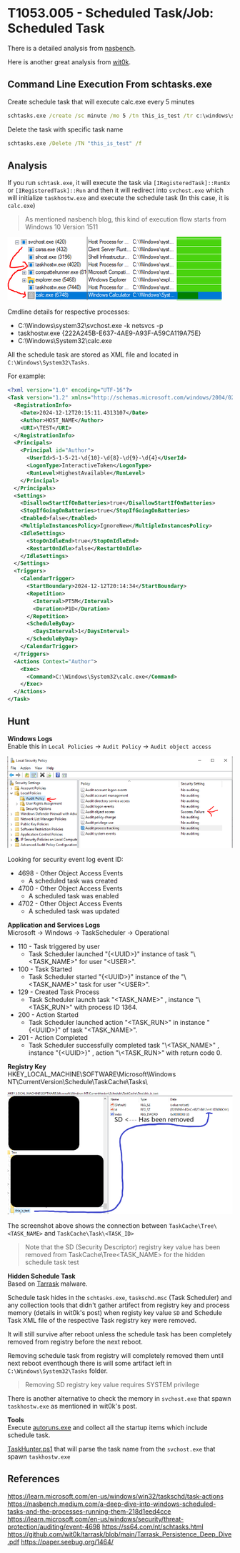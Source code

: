 # T1053.005 - Scheduled Task/Job: Scheduled Task

There is a detailed analysis from [nasbench](https://nasbench.medium.com/a-deep-dive-into-windows-scheduled-tasks-and-the-processes-running-them-218d1eed4cce).

Here is another great analysis from [wit0k](https://github.com/wit0k/tarrask/blob/main/Tarrask_Persistence_Deep_Dive.pdf).

## Command Line Execution From schtasks.exe

Create schedule task that will execute calc.exe every 5 minutes

```cmd
schtasks.exe /create /sc minute /mo 5 /tn this_is_test /tr c:\windows\system32\calc.exe /ru "<USER_NAME>"
```

Delete the task with specific task name

```cmd
schtasks.exe /Delete /TN "this_is_test" /f
```

## Analysis

If you run `schtask.exe`, it will execute the task via `[IRegisteredTask]::RunEx` or `[IRegisteredTask]::Run`
and then it will redirect into `svchost.exe` which will initialize `taskhostw.exe` and execute the schedule task (In this case, it is  `calc.exe`)

> As mentioned nasbench blog, this kind of execution flow starts from Windows 10 Version 1511

![svchost_taskhostw_procmon.PNG](./Image_T1053.005/svchost_taskhostw_procmon.PNG)

Cmdline details for respective processes:

- C:\Windows\system32\svchost.exe -k netsvcs -p
- taskhostw.exe {222A245B-E637-4AE9-A93F-A59CA119A75E}
- C:\Windows\System32\calc.exe

All the schedule task are stored as XML file and located in `C:\Windows\System32\Tasks`.

For example:

```XML
<?xml version="1.0" encoding="UTF-16"?>
<Task version="1.2" xmlns="http://schemas.microsoft.com/windows/2004/02/mit/task">
  <RegistrationInfo>
    <Date>2024-12-12T20:15:11.4313107</Date>
    <Author>HOST_NAME</Author>
    <URI>\TEST</URI>
  </RegistrationInfo>
  <Principals>
    <Principal id="Author">
      <UserId>S-1-5-21-\d{10}-\d{8}-\d{9}-\d{4}</UserId>
      <LogonType>InteractiveToken</LogonType>
      <RunLevel>HighestAvailable</RunLevel>
    </Principal>
  </Principals>
  <Settings>
    <DisallowStartIfOnBatteries>true</DisallowStartIfOnBatteries>
    <StopIfGoingOnBatteries>true</StopIfGoingOnBatteries>
    <Enabled>false</Enabled>
    <MultipleInstancesPolicy>IgnoreNew</MultipleInstancesPolicy>
    <IdleSettings>
      <StopOnIdleEnd>true</StopOnIdleEnd>
      <RestartOnIdle>false</RestartOnIdle>
    </IdleSettings>
  </Settings>
  <Triggers>
    <CalendarTrigger>
      <StartBoundary>2024-12-12T20:14:34</StartBoundary>
      <Repetition>
        <Interval>PT5M</Interval>
        <Duration>P1D</Duration>
      </Repetition>
      <ScheduleByDay>
        <DaysInterval>1</DaysInterval>
      </ScheduleByDay>
    </CalendarTrigger>
  </Triggers>
  <Actions Context="Author">
    <Exec>
      <Command>C:\Windows\System32\calc.exe</Command>
    </Exec>
  </Actions>
</Task>
```

## Hunt

**Windows Logs**  
Enable this in `Local Policies` -> `Audit Policy` -> `Audit object access`

![enable_local_policies_schtask.PNG](./Image_T1053.005/enable_local_policies_schtask.PNG)

Looking for security event log event ID:  

- 4698 - Other Object Access Events
  - A scheduled task was created
- 4700 - Other Object Access Events
  - A scheduled task was enabled
- 4702 - Other Object Access Events
  - A scheduled task was updated

**Application and Services Logs**  
Microsoft -> Windows -> TaskScheduler -> Operational

- 110 - Task triggered by user
  - Task Scheduler launched "{\<UUID>}"  instance of task "\\<TASK_NAME\>"  for user "\<USER\>".
- 100 - Task Started
  - Task Scheduler started "{\<UUID>}" instance of the "\\<TASK_NAME\>" task for user "\<USER\>".
- 129 - Created Task Process
  - Task Scheduler launch task "\<TASK_NAME>" , instance "\\<TASK_RUN\>"  with process ID 1364.
- 200 - Action Started
  - Task Scheduler launched action "<TASK_RUN>" in instance "{\<UUID>}" of task "\<TASK_NAME\>".
- 201 - Action Completed
  - Task Scheduler successfully completed task "\\<TASK_NAME\>" , instance "{\<UUID>}" , action "\\<TASK_RUN\>" with return code 0.

**Registry Key**  
HKEY_LOCAL_MACHINE\SOFTWARE\Microsoft\Windows NT\CurrentVersion\Schedule\TaskCache\Tasks\

![reg_task_path.png](./Image_T1053.005/reg_task_path.png)

The screenshot above shows the connection between `TaskCache\Tree\<TASK_NAME>` and `TaskCache\Task\<TASK_ID>`

> Note that the SD (Security Descriptor) registry key value has been removed from TaskCache\Tree\<TASK_NAME> for the hidden schedule task test

**Hidden Schedule Task**  
Based on [Tarrask](https://www.microsoft.com/en-us/security/blog/2022/04/12/tarrask-malware-uses-scheduled-tasks-for-defense-evasion/) malware.

Schedule task hides in the `schtasks.exe`, `taskschd.msc` (Task Scheduler) and any collection tools that didn't gather artifect from registry key and process memory (details in wit0k's post) when registy key value `SD` and Schedule Task XML file of the respective Task registry key were removed.

It will still survive after reboot unless the schedule task has been completely removed from registry before the next reboot.

Removing schedule task from registry will completely removed them until next reboot eventhough there is will some artifact left in `C:\Windows\System32\Tasks` folder.

> Removing SD registry key value requires SYSTEM privilege

There is another alternative to check the memory in `svchost.exe` that spawn `taskhostw.exe` as mentioned in wit0k's post.

**Tools**  
Execute [autoruns.exe](https://learn.microsoft.com/en-us/sysinternals/downloads/autoruns) and collect all the startup items which include schedule task.

[TaskHunter.ps1](https://github.com/wit0k/tarrask/blob/main/TaskHunter.ps1) that will parse the task name from the `svchost.exe` that spawn `taskhostw.exe`

## References

<https://learn.microsoft.com/en-us/windows/win32/taskschd/task-actions>
<https://nasbench.medium.com/a-deep-dive-into-windows-scheduled-tasks-and-the-processes-running-them-218d1eed4cce>
<https://learn.microsoft.com/en-us/windows/security/threat-protection/auditing/event-4698>
<https://ss64.com/nt/schtasks.html>  
<https://github.com/wit0k/tarrask/blob/main/Tarrask_Persistence_Deep_Dive.pdf>
<https://paper.seebug.org/1464/>
